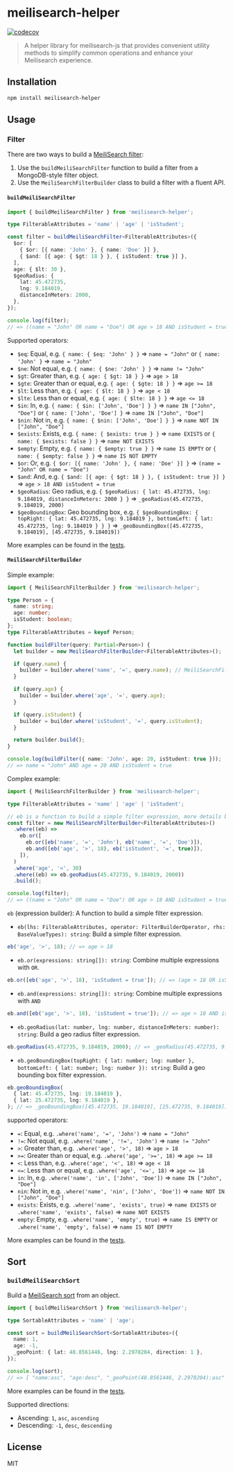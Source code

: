 # meilisearch-helper

[![codecov](https://codecov.io/gh/CodyTseng/meilisearch-helper/graph/badge.svg?token=3BNYXXCCJP)](https://codecov.io/gh/CodyTseng/meilisearch-helper)

> A helper library for meilisearch-js that provides convenient utility methods to simplify common operations and enhance your Meilisearch experience.

## Installation

```bash
npm install meilisearch-helper
```

## Usage

### Filter

There are two ways to build a [MeiliSearch filter](https://www.meilisearch.com/docs/learn/fine_tuning_results/filtering):

1. Use the `buildMeiliSearchFilter` function to build a filter from a MongoDB-style filter object.
2. Use the `MeiliSearchFilterBuilder` class to build a filter with a fluent API.

#### `buildMeiliSearchFilter`

```typescript
import { buildMeiliSearchFilter } from 'meilisearch-helper';

type FilterableAttributes = 'name' | 'age' | 'isStudent';

const filter = buildMeiliSearchFilter<FilterableAttributes>({
  $or: [
    { $or: [{ name: 'John' }, { name: 'Doe' }] },
    { $and: [{ age: { $gt: 18 } }, { isStudent: true }] },
  ],
  age: { $lt: 30 },
  $geoRadius: {
    lat: 45.472735,
    lng: 9.184019,
    distanceInMeters: 2000,
  },
});

console.log(filter);
// => ((name = "John" OR name = "Doe") OR age > 18 AND isStudent = true) AND age < 30 AND _geoRadius(45.472735, 9.184019, 2000)
```

Supported operators:

- `$eq`: Equal, e.g. `{ name: { $eq: 'John' } }` => `name = "John"` or `{ name: 'John' }` => `name = "John"`
- `$ne`: Not equal, e.g. `{ name: { $ne: 'John' } }` => `name != "John"`
- `$gt`: Greater than, e.g. `{ age: { $gt: 18 } }` => `age > 18`
- `$gte`: Greater than or equal, e.g. `{ age: { $gte: 18 } }` => `age >= 18`
- `$lt`: Less than, e.g. `{ age: { $lt: 18 } }` => `age < 18`
- `$lte`: Less than or equal, e.g. `{ age: { $lte: 18 } }` => `age <= 18`
- `$in`: In, e.g. `{ name: { $in: ['John', 'Doe'] } }` => `name IN ["John", "Doe"]` or `{ name: ['John', 'Doe'] }` => `name IN ["John", "Doe"]`
- `$nin`: Not in, e.g. `{ name: { $nin: ['John', 'Doe'] } }` => `name NOT IN ["John", "Doe"]`
- `$exists`: Exists, e.g. `{ name: { $exists: true } }` => `name EXISTS` or `{ name: { $exists: false } }` => `name NOT EXISTS`
- `$empty`: Empty, e.g. `{ name: { $empty: true } }` => `name IS EMPTY` or `{ name: { $empty: false } }` => `name IS NOT EMPTY`
- `$or`: Or, e.g. `{ $or: [{ name: 'John' }, { name: 'Doe' }] }` => `(name = "John" OR name = "Doe")`
- `$and`: And, e.g. `{ $and: [{ age: { $gt: 18 } }, { isStudent: true }] }` => `age > 18 AND isStudent = true`
- `$geoRadius`: Geo radius, e.g. `{ $geoRadius: { lat: 45.472735, lng: 9.184019, distanceInMeters: 2000 } }` => `_geoRadius(45.472735, 9.184019, 2000)`
- `$geoBoundingBox`: Geo bounding box, e.g. `{ $geoBoundingBox: { topRight: { lat: 45.472735, lng: 9.184019 }, bottomLeft: { lat: 45.472735, lng: 9.184019 } } }` => `_geoBoundingBox([45.472735, 9.184019], [45.472735, 9.184019])`

More examples can be found in the [tests](./__test__/filter.test.js).

#### `MeiliSearchFilterBuilder`

Simple example:

```typescript
import { MeiliSearchFilterBuilder } from 'meilisearch-helper';

type Person = {
  name: string;
  age: number;
  isStudent: boolean;
};
type FilterableAttributes = keyof Person;

function buildFilter(query: Partial<Person>) {
  let builder = new MeiliSearchFilterBuilder<FilterableAttributes>();

  if (query.name) {
    builder = builder.where('name', '=', query.name); // MeiliSearchFilterBuilder is immutable, you must re-assign!
  }

  if (query.age) {
    builder = builder.where('age', '=', query.age);
  }

  if (query.isStudent) {
    builder = builder.where('isStudent', '=', query.isStudent);
  }

  return builder.build();
}

console.log(buildFilter({ name: 'John', age: 20, isStudent: true }));
// => name = "John" AND age = 20 AND isStudent = true
```

Complex example:

```typescript
import { MeiliSearchFilterBuilder } from 'meilisearch-helper';

type FilterableAttributes = 'name' | 'age' | 'isStudent';

// eb is a function to build a simple filter expression, more details below
const filter = new MeiliSearchFilterBuilder<FilterableAttributes>()
  .where((eb) =>
    eb.or([
      eb.or([eb('name', '=', 'John'), eb('name', '=', 'Doe')]),
      eb.and([eb('age', '>', 18), eb('isStudent', '=', true)]),
    ]),
  )
  .where('age', '<', 30)
  .where((eb) => eb.geoRadius(45.472735, 9.184019, 2000))
  .build();

console.log(filter);
// => ((name = "John" OR name = "Doe") OR age > 18 AND isStudent = true) AND age < 30 AND _geoRadius(45.472735, 9.184019, 2000)
```

`eb` (expression builder): A function to build a simple filter expression.

- `eb(lhs: FilterableAttributes, operator: FilterBuilderOperator, rhs: BaseValueTypes): string`: Build a simple filter expression.

```typescript
eb('age', '>', 18); // => age > 18
```

- `eb.or(expressions: string[]): string`: Combine multiple expressions with `OR`.

```typescript
eb.or([eb('age', '>', 18), 'isStudent = true']); // => (age > 18 OR isStudent = true)
```

- `eb.and(expressions: string[]): string`: Combine multiple expressions with `AND`

```typescript
eb.and([eb('age', '>', 18), 'isStudent = true']); // => age > 18 AND isStudent = true
```

- `eb.geoRadius(lat: number, lng: number, distanceInMeters: number): string`: Build a geo radius filter expression.

```typescript
eb.geoRadius(45.472735, 9.184019, 2000); // => _geoRadius(45.472735, 9.184019, 2000)
```

- `eb.geoBoundingBox(topRight: { lat: number; lng: number }, bottomLeft: { lat: number; lng: number }): string`: Build a geo bounding box filter expression.

```typescript
eb.geoBoundingBox(
  { lat: 45.472735, lng: 19.184019 },
  { lat: 25.472735, lng: 9.184019 },
); // => _geoBoundingBox([45.472735, 19.184019], [25.472735, 9.184019])
```

supported operators:

- `=`: Equal, e.g. `.where('name', '=', 'John')` => `name = "John"`
- `!=`: Not equal, e.g. `.where('name', '!=', 'John')` => `name != "John"`
- `>`: Greater than, e.g. `.where('age', '>', 18)` => `age > 18`
- `>=`: Greater than or equal, e.g. `.where('age', '>=', 18)` => `age >= 18`
- `<`: Less than, e.g. `.where('age', '<', 18)` => `age < 18`
- `<=`: Less than or equal, e.g. `.where('age', '<=', 18)` => `age <= 18`
- `in`: In, e.g. `.where('name', 'in', ['John', 'Doe'])` => `name IN ["John", "Doe"]`
- `nin`: Not in, e.g. `.where('name', 'nin', ['John', 'Doe'])` => `name NOT IN ["John", "Doe"]`
- `exists`: Exists, e.g. `.where('name', 'exists', true)` => `name EXISTS` or `.where('name', 'exists', false)` => `name NOT EXISTS`
- `empty`: Empty, e.g. `.where('name', 'empty', true)` => `name IS EMPTY` or `.where('name', 'empty', false)` => `name IS NOT EMPTY`

More examples can be found in the [tests](./__test__/filter-builder.test.js).

## Sort

### `buildMeiliSearchSort`

Build a [MeiliSearch sort](https://docs.meilisearch.com/references/search.html#sort) from an object.

```typescript
import { buildMeiliSearchSort } from 'meilisearch-helper';

type SortableAttributes = 'name' | 'age';

const sort = buildMeiliSearchSort<SortableAttributes>({
  name: 1,
  age: -1,
  _geoPoint: { lat: 48.8561446, lng: 2.2978204, direction: 1 },
});

console.log(sort);
// => [ "name:asc", "age:desc", "_geoPoint(48.8561446, 2.2978204):asc" ]
```

More examples can be found in the [tests](./__test__/sort.test.js).

Supported directions:

- Ascending: `1`, `asc`, `ascending`
- Descending: `-1`, `desc`, `descending`

## License

MIT
